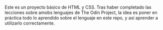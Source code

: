 Este es un proyecto básico de HTML y CSS. Tras haber completado las lecciones sobre amobs lenguajes de The Odin Project, la idea es poner en práctica
todo lo aprendido sobre el lenguaje en este repo, y así aprender a utilizarlo correctamente. 
